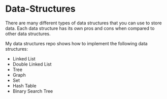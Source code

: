 # Data-Structures

There are many different types of data structures that you can use to store data. Each data structure has its own pros and cons when compared to other data structures.

My data structures repo shows how to implement the following data structures:

* Linked List
* Double Linked List
* Tree
* Graph
* Set
* Hash Table
* Binary Search Tree
